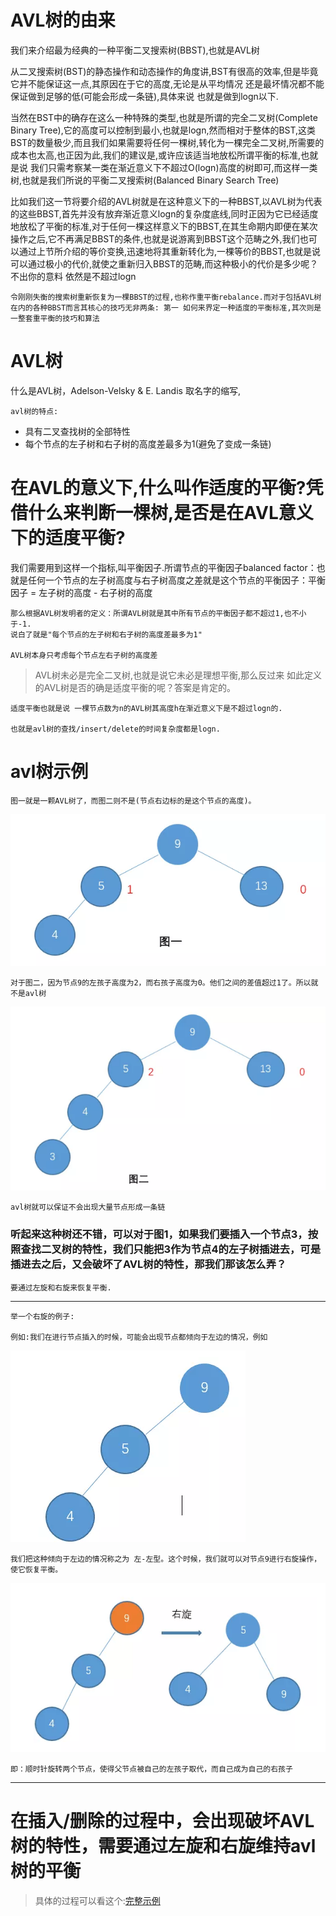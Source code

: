 # AVL树的由来

我们来介绍最为经典的一种平衡二叉搜索树(BBST),也就是AVL树

从二叉搜索树(BST)的静态操作和动态操作的角度讲,BST有很高的效率,但是毕竟它并不能保证这一点,其原因在于它的高度,无论是从平均情况 还是最坏情况都不能保证做到足够的低(可能会形成一条链),具体来说 也就是做到logn以下.

当然在BST中的确存在这么一种特殊的类型,也就是所谓的完全二叉树(Complete Binary Tree),它的高度可以控制到最小,也就是logn,然而相对于整体的BST,这类BST的数量极少,而且我们如果需要将任何一棵树,转化为一棵完全二叉树,所需要的成本也太高,也正因为此,我们的建议是,或许应该适当地放松所谓平衡的标准,也就是说 我们只需考察某一类在渐近意义下不超过O(logn)高度的树即可,而这样一类树,也就是我们所说的平衡二叉搜索树(Balanced Binary Search Tree)

比如我们这一节将要介绍的AVL树就是在这种意义下的一种BBST,以AVL树为代表的这些BBST,首先并没有放弃渐近意义logn的复杂度底线,同时正因为它已经适度地放松了平衡的标准,对于任何一棵这样意义下的BBST,在其生命期内即便在某次操作之后,它不再满足BBST的条件,也就是说游离到BBST这个范畴之外,我们也可以通过上节所介绍的等价变换,迅速地将其重新转化为,一棵等价的BBST,也就是说 可以通过极小的代价,就使之重新归入BBST的范畴,而这种极小的代价是多少呢？不出你的意料 依然是不超过logn

    令刚刚失衡的搜索树重新恢复为一棵BBST的过程,也称作重平衡rebalance.而对于包括AVL树在内的各种BBST而言其核心的技巧无非两条: 第一 如何来界定一种适度的平衡标准,其次则是一整套重平衡的技巧和算法

# AVL树

什么是AVL树，Adelson-Velsky & E. Landis 取名字的缩写,

    avl树的特点:

- 具有二叉查找树的全部特性
- 每个节点的左子树和右子树的高度差最多为1(避免了变成一条链)

# 在AVL的意义下,什么叫作适度的平衡?凭借什么来判断一棵树,是否是在AVL意义下的适度平衡?

我们需要用到这样一个指标,叫平衡因子.所谓节点的平衡因子balanced factor：也就是任何一个节点的左子树高度与右子树高度之差就是这个节点的平衡因子：平衡因子 = 左子树的高度 - 右子树的高度

    那么根据AVL树发明者的定义：所谓AVL树就是其中所有节点的平衡因子都不超过1,也不小于-1.
    说白了就是"每个节点的左子树和右子树的高度差最多为1"

    AVL树本身只考虑每个节点左右子树的高度差

>AVL树未必是完全二叉树,也就是说它未必是理想平衡,那么反过来 如此定义的AVL树是否的确是适度平衡的呢？答案是肯定的。

    适度平衡也就是说 一棵节点数为n的AVL树其高度h在渐近意义下是不超过logn的.
    
    也就是avl树的查找/insert/delete的时间复杂度都是logn.

# avl树示例

    图一就是一颗AVL树了，而图二则不是(节点右边标的是这个节点的高度)。

![](../pics/avl树01.png)

    对于图二，因为节点9的左孩子高度为2，而右孩子高度为0。他们之间的差值超过1了。所以就不是avl树
    
![](../pics/avl树02.png)

    avl树就可以保证不会出现大量节点形成一条链

### 听起来这种树还不错，可以对于图1，如果我们要插入一个节点3，按照查找二叉树的特性，我们只能把3作为节点4的左子树插进去，可是插进去之后，又会破坏了AVL树的特性，那我们那该怎么弄？

    要通过左旋和右旋来恢复平衡.

---
    举一个右旋的例子:

    例如:我们在进行节点插入的时候，可能会出现节点都倾向于左边的情况，例如

![](../pics/avl树03.png)

    我们把这种倾向于左边的情况称之为 左-左型。这个时候，我们就可以对节点9进行右旋操作，使它恢复平衡。

![](../pics/avl树04.png)

    即：顺时针旋转两个节点，使得父节点被自己的左孩子取代，而自己成为自己的右孩子

---

# 在插入/删除的过程中，会出现破坏AVL树的特性，需要通过左旋和右旋维持avl树的平衡

>具体的过程可以看这个:[完整示例](https://mp.weixin.qq.com/s/dYP5-fM22BgM3viWg4V44A)